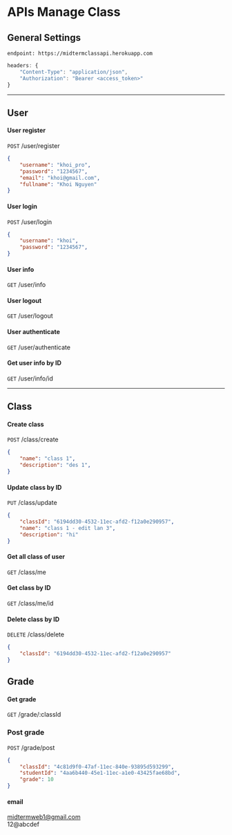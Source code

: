 # APIs Manage Class

## General Settings
```
endpoint: https://midtermclassapi.herokuapp.com
```
```javascript
headers: { 
    "Content-Type": "application/json",
    "Authorization": "Bearer <access_token>"
}
```

---

## User

#### User register
`POST` /user/register

```json
{
    "username": "khoi_pro",
    "password": "1234567",
    "email": "khoi@gmail.com",
    "fullname": "Khoi Nguyen"
}
```

#### User login
`POST` /user/login

```json
{
    "username": "khoi",
    "password": "1234567",
}
```

#### User info
`GET` /user/info

#### User logout
`GET` /user/logout

#### User authenticate
`GET` /user/authenticate

#### Get user info by ID
`GET` /user/info/id

---

## Class
#### Create class
`POST` /class/create

```json
{
    "name": "class 1",
    "description": "des 1",
}
```

#### Update class by ID
`PUT` /class/update
```json
{
    "classId": "6194dd30-4532-11ec-afd2-f12a0e290957",
    "name": "class 1 - edit lan 3",
    "description": "hi"
}
```

#### Get all class of user
`GET` /class/me

#### Get class by ID
`GET` /class/me/id

#### Delete class by ID
`DELETE` /class/delete
```json
{
    "classId": "6194dd30-4532-11ec-afd2-f12a0e290957"
}
```

## Grade
#### Get grade
`GET` /grade/:classId

### Post grade
`POST` /grade/post
```json
{
    "classId": "4c81d9f0-47af-11ec-840e-93895d593299",
    "studentId": "4aa6b440-45e1-11ec-a1e0-43425fae68bd",
    "grade": 10
}
```



#### email
midtermweb1@gmail.com  
12@abcdef